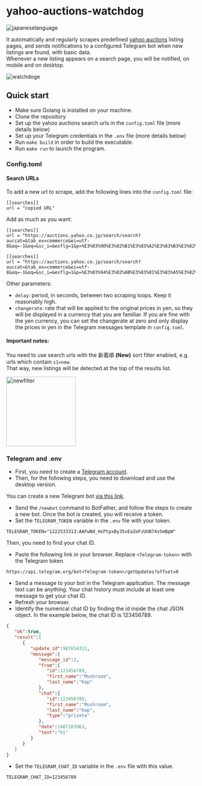# yahoo-auctions-watchdog

![japaneselanguage](https://user-images.githubusercontent.com/9871294/155874389-eac9c024-c0df-4c40-b164-89dd34e2f119.jpeg)

It automatically and regularly scrapes predefined [yahoo auctions](https://auctions.yahoo.co.jp) listing pages, and 
sends notifications to a configured Telegram bot when new listings are found, with basic data.  
Whenever a new listing appears on a search page, you will be notified, on mobile and on desktop.

![watchdoge](https://user-images.githubusercontent.com/9871294/123490445-4d546a80-d614-11eb-9889-520df15e594e.jpg)

## Quick start
- Make sure Golang is installed on your machine.
- Clone the repository
- Set up the yahoo auctions search urls in the `config.toml` file (more details below)
- Set up your Telegram credentials in the `.env` file (more details below)
- Run `make build` in order to build the executable.
- Run `make run` to launch the program.

### Config.toml

#### Search URLs
To add a new url to scrape, add the following lines into the `config.toml` file:
```
[[searches]]
url = "copied URL"
```

Add as much as you want:  
```
[[searches]]
url = "https://auctions.yahoo.co.jp/search/search?auccat=&tab_ex=commerce&ei=utf-8&aq=-1&oq=&sc_i=&exflg=1&p=%E3%83%9D%E3%82%B1%E3%83%A2%E3%83%B3%E3%82%AB%E3%83%BC%E3%83%89&x=0&y=0"

[[searches]]
url = "https://auctions.yahoo.co.jp/search/search?auccat=&tab_ex=commerce&ei=utf-8&aq=-1&oq=&sc_i=&exflg=1&p=%E3%83%94%E3%82%AB%E3%83%81%E3%83%A5%E3%82%A6&x=0&y=0"
```

Other parameters:  
- `delay`: period, in seconds, between two scraping loops. Keep it reasonably high.
- `changerate`: rate that will be applied to the original prices in yen, so they will be displayed in a currency that 
  you are familiar. If you are fine with the yen currency, you can set the changerate at zero and only display the 
  prices in yen in the Telegram messages template in `config.toml`.

#### Important notes:
You need to use search urls with the 新着順 **(New)** sort filter enabled, e.g. urls which contain `s1=new`.  
That way, new listings will be detected at the top of the results list.  

<img width="185" alt="newfilter" src="https://user-images.githubusercontent.com/9871294/155874881-2d57d098-a007-4d65-af8d-cdc38873356b.png">

### Telegram and .env
- First, you need to create a [Telegram account](https://desktop.telegram.org/).
- Then, for the following steps, you need to download and use the desktop version.  

You can create a new Telegram bot [via this link](https://t.me/BotFather). 
- Send the `/newbot` command to BotFather, and
follow the steps to create a new bot. Once the bot is created, you will receive a token.
- Set the `TELEGRAM_TOKEN` variable in the `.env` file with your token.
```
TELEGRAM_TOKEN="1222533313:AAFwNd_HsPtpxBy35vEaZoFzUUB74v5mBpW"
```

Then, you need to find your chat ID.
- Paste the following link in your browser. Replace `<Telegram-token>` with the Telegram token.
```
https://api.telegram.org/bot<Telegram-token>/getUpdates?offset=0
```
- Send a message to your bot in the Telegram application. The message text can be anything. Your chat history must include at least one message to get your chat ID.
- Refresh your browser.
- Identify the numerical chat ID by finding the id inside the chat JSON object. In the example below, the chat ID is 123456789.
```json
{  
   "ok":true,
   "result":[  
      {  
         "update_id":987654321,
         "message":{  
            "message_id":2,
            "from":{  
               "id":123456789,
               "first_name":"Mushroom",
               "last_name":"Kap"
            },
            "chat":{  
               "id":123456789,
               "first_name":"Mushroom",
               "last_name":"Kap",
               "type":"private"
            },
            "date":1487183963,
            "text":"hi"
         }
      }
   ]
}
```
- Set the `TELEGRAM_CHAT_ID` variable in the `.env` file with this value.
```
TELEGRAM_CHAT_ID=123456789
```
